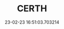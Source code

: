 ---
date: 23-02-23 16:51:03.703214
excerpt: ETHNIKO KENTRO EREVNAS KAI TECHNOLOGIKIS ANAPTYXIS
header:
  teaser: assets/images/logos/partners_logos/pngs/CERTH_Logo.png
order: 21
sidebar:
- image: assets/images/logos/partners_logos/pngs/CERTH_Logo.png
  image_alt: logo
  text: TBC
  title: Role
title: CERTH
---